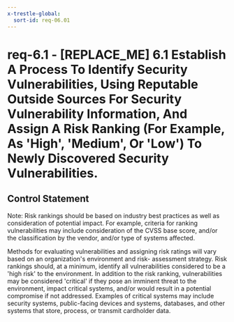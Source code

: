 ```yaml
---
x-trestle-global:
  sort-id: req-06.01
---
```


# req-6.1 - \[REPLACE_ME\] 6.1 Establish A Process To Identify Security Vulnerabilities, Using Reputable Outside Sources For Security Vulnerability Information, And Assign A Risk Ranking (For Example, As 'High', 'Medium', Or 'Low') To Newly Discovered Security Vulnerabilities.

## Control Statement

Note: Risk rankings should be based on industry best practices as well as
consideration of potential impact. For example, criteria for ranking
vulnerabilities may include consideration of the CVSS base score,
and/or the classification by the vendor, and/or type of systems affected.

Methods for evaluating vulnerabilities and assigning risk ratings
will vary based on an organization's environment and risk- assessment strategy.
Risk rankings should, at a minimum, identify all vulnerabilities considered
to be a 'high risk' to the environment. In addition to the risk ranking,
vulnerabilities may be considered 'critical' if they pose an imminent
threat to the environment, impact critical systems, and/or would result in a
potential compromise if not addressed. Examples of critical systems may include
security systems, public-facing devices and systems, databases, and other systems
that store, process, or transmit cardholder data.
